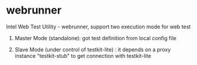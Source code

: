 webrunner
=========
Intel Web Test Utility - webrunner, support two execution mode for web test

1. Master Mode (standalone): got test definition from local config file


2. Slave Mode (under control of testkit-lite) : it depends on a proxy instance "testkit-stub" to get connection with testkit-lite




